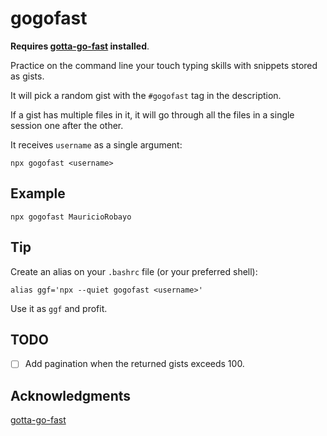 # gogofast

**Requires [gotta-go-fast](https://github.com/callum-oakley/gotta-go-fast) installed**.

Practice on the command line your touch typing skills with snippets stored as gists.

It will pick a random gist with the `#gogofast` tag in the description.

If a gist has multiple files in it, it will go through all the files in a single session one after the other.

It receives `username` as a single argument:

```
npx gogofast <username>
```

## Example

```
npx gogofast MauricioRobayo
```

## Tip

Create an alias on your `.bashrc` file (or your preferred shell):

```
alias ggf='npx --quiet gogofast <username>'
```

Use it as `ggf` and profit.

## TODO

- [ ] Add pagination when the returned gists exceeds 100.

## Acknowledgments

[gotta-go-fast](https://github.com/callum-oakley/gotta-go-fast)
